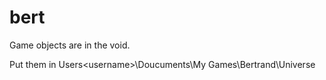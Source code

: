 # bert
Game objects are in the void.

Put them in Users\<username>\Doucuments\My Games\Bertrand\Universe
